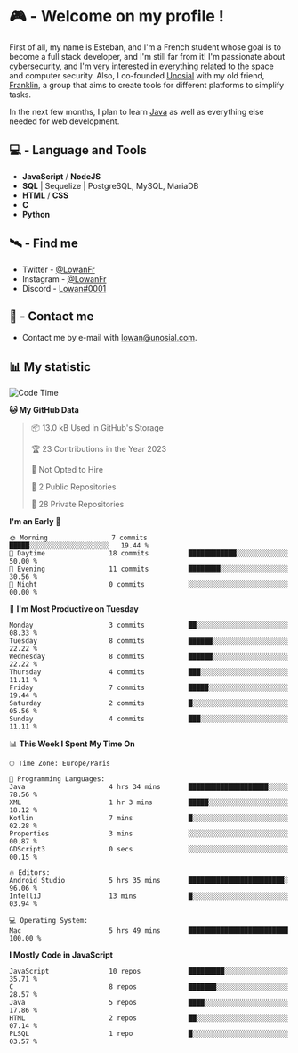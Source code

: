 # 🎮 - Welcome on my profile !
First of all, my name is Esteban, and I'm a French student whose goal is to become a full stack developer, and I'm still far from it!
I'm passionate about cybersecurity, and I'm very interested in everything related to the space and computer security.
Also, I co-founded [Unosial](https://github.com/Unosial) with my old friend, [Franklin](https://github.com/AbaFranklin/), a group that aims to create tools for different platforms to simplify tasks. 

In the next few months, I plan to learn [Java](https://www.java.com/) as well as everything else needed for web development.




## 💻 - Language and Tools
- **JavaScript** / **NodeJS**
- **SQL** | Sequelize | PostgreSQL, MySQL, MariaDB
- **HTML** / **CSS**
- **C**
- **Python**

## 🛰️ - Find me

 - Twitter - [@LowanFr](https://twitter.com/LowanFr/)
 - Instagram - [@LowanFr](https://instagram.com/LowanFr)
 - Discord -  [Lowan#0001](https://unosial.bio/Lowan)
 
## 📡 - Contact me
 - Contact me by e-mail with [lowan@unosial.com](mailto:lowan@unosial.com).

## 📊 My statistic
<!--START_SECTION:waka-->
![Code Time](http://img.shields.io/badge/Code%20Time-573%20hrs%2016%20mins-blue)

**🐱 My GitHub Data** 

> 📦 13.0 kB Used in GitHub's Storage 
 > 
> 🏆 23 Contributions in the Year 2023
 > 
> 🚫 Not Opted to Hire
 > 
> 📜 2 Public Repositories 
 > 
> 🔑 28 Private Repositories 
 > 
**I'm an Early 🐤** 

```text
🌞 Morning                7 commits           █████░░░░░░░░░░░░░░░░░░░░   19.44 % 
🌆 Daytime                18 commits          ████████████░░░░░░░░░░░░░   50.00 % 
🌃 Evening                11 commits          ████████░░░░░░░░░░░░░░░░░   30.56 % 
🌙 Night                  0 commits           ░░░░░░░░░░░░░░░░░░░░░░░░░   00.00 % 
```
📅 **I'm Most Productive on Tuesday** 

```text
Monday                   3 commits           ██░░░░░░░░░░░░░░░░░░░░░░░   08.33 % 
Tuesday                  8 commits           ██████░░░░░░░░░░░░░░░░░░░   22.22 % 
Wednesday                8 commits           ██████░░░░░░░░░░░░░░░░░░░   22.22 % 
Thursday                 4 commits           ███░░░░░░░░░░░░░░░░░░░░░░   11.11 % 
Friday                   7 commits           █████░░░░░░░░░░░░░░░░░░░░   19.44 % 
Saturday                 2 commits           █░░░░░░░░░░░░░░░░░░░░░░░░   05.56 % 
Sunday                   4 commits           ███░░░░░░░░░░░░░░░░░░░░░░   11.11 % 
```


📊 **This Week I Spent My Time On** 

```text
🕑︎ Time Zone: Europe/Paris

💬 Programming Languages: 
Java                     4 hrs 34 mins       ████████████████████░░░░░   78.56 % 
XML                      1 hr 3 mins         █████░░░░░░░░░░░░░░░░░░░░   18.12 % 
Kotlin                   7 mins              █░░░░░░░░░░░░░░░░░░░░░░░░   02.28 % 
Properties               3 mins              ░░░░░░░░░░░░░░░░░░░░░░░░░   00.87 % 
GDScript3                0 secs              ░░░░░░░░░░░░░░░░░░░░░░░░░   00.15 % 

🔥 Editors: 
Android Studio           5 hrs 35 mins       ████████████████████████░   96.06 % 
IntelliJ                 13 mins             █░░░░░░░░░░░░░░░░░░░░░░░░   03.94 % 

💻 Operating System: 
Mac                      5 hrs 49 mins       █████████████████████████   100.00 % 
```

**I Mostly Code in JavaScript** 

```text
JavaScript               10 repos            █████████░░░░░░░░░░░░░░░░   35.71 % 
C                        8 repos             ███████░░░░░░░░░░░░░░░░░░   28.57 % 
Java                     5 repos             ████░░░░░░░░░░░░░░░░░░░░░   17.86 % 
HTML                     2 repos             ██░░░░░░░░░░░░░░░░░░░░░░░   07.14 % 
PLSQL                    1 repo              █░░░░░░░░░░░░░░░░░░░░░░░░   03.57 % 
```




<!--END_SECTION:waka-->
